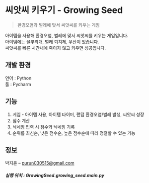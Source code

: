# 씨앗씨 키우기 - Growing Seed
> 환경오염과 벌레에 맞서 씨앗씨를 키우는 게임

<!-- [![NPM Version][npm-image]][npm-url]
[![Build Status][travis-image]][travis-url]
[![Downloads Stats][npm-downloads]][npm-url] -->

아이템을 사용해 환경오염, 벌레에 맞서 씨앗씨를 키우는 게임입니다.  <br>
아이템에는 물뿌리개, 벌레 퇴치제, 우산이 있습니다.   <br>
씨앗씨를 빠른 시간내에 죽이지 않고 키우면 성공입니다. 


## 개발 환경
언어 : Python<br>
툴 : Pycharm<br>

## 기능
1. 게임 - 아이템 사용, 아이템 타이머, 랜덤 환경오염/벌레 발생, 씨앗씨 성장
2. 점수 계산
3. 닉네임 입력 시 점수와 닉네임 기록
4. 순위를 최신순, 낮은 점수순, 높은 점수순에 따라 정렬할 수 있는 기능

## 정보
박지윤 – purun030515@gmail.com

##### 실행 위치 : GrowingSeed.growing_seed.main.py
